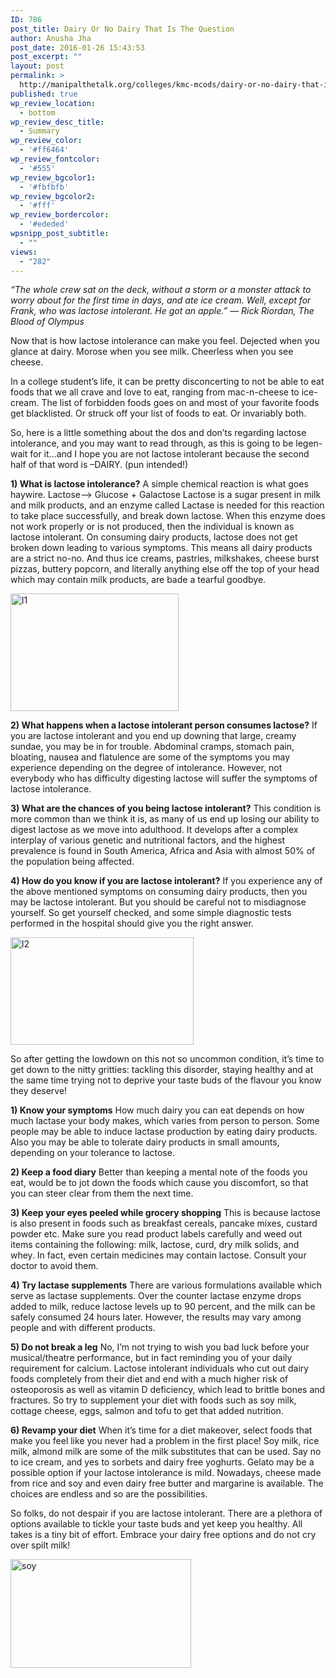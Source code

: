 ```yaml
---
ID: 786
post_title: Dairy Or No Dairy That Is The Question
author: Anusha Jha
post_date: 2016-01-26 15:43:53
post_excerpt: ""
layout: post
permalink: >
  http://manipalthetalk.org/colleges/kmc-mcods/dairy-or-no-dairy-that-is-the-question/
published: true
wp_review_location:
  - bottom
wp_review_desc_title:
  - Summary
wp_review_color:
  - '#ff6464'
wp_review_fontcolor:
  - '#555'
wp_review_bgcolor1:
  - '#fbfbfb'
wp_review_bgcolor2:
  - '#fff'
wp_review_bordercolor:
  - '#ededed'
wpsnipp_post_subtitle:
  - ""
views:
  - "282"
---
```

<em>“The whole crew sat on the deck, without a storm or a monster attack to worry about for the first time in days, and ate ice cream. Well, except for Frank, who was lactose intolerant. He got an apple.” 
― Rick Riordan, The Blood of Olympus
</em>

Now that is how lactose intolerance can make you feel. Dejected when you glance at dairy. Morose when you see milk. Cheerless when you see cheese.

In a college student’s life, it can be pretty disconcerting to not be able to eat foods that we all crave and love to eat, ranging from mac-n-cheese to ice-cream. The list of forbidden foods goes on and most of your favorite foods get blacklisted. Or struck off your list of foods to eat. Or invariably both.

So, here is a little something about the dos and don’ts regarding lactose intolerance, and you may want to read through, as this is going to be legen-wait for it…and I hope you are not lactose intolerant because the second half of that word is –DAIRY. (pun intended!)

<strong>1)	What is lactose intolerance?</strong>
A simple chemical reaction is what goes haywire.
Lactose--> Glucose + Galactose
 Lactose is a sugar present in milk and milk products, and an enzyme called Lactase is needed for this reaction to take place successfully, and break down lactose. When this enzyme does not work properly or is not produced, then the individual is known as lactose intolerant. On consuming dairy products, lactose does not get broken down leading to various symptoms. This means all dairy products are a strict no-no. And thus ice creams, pastries, milkshakes, cheese burst pizzas, buttery popcorn, and literally anything else off the top of your head which may contain milk products, are bade a tearful goodbye.

<a href="http://manipalthetalk.net/wp-content/uploads/2016/01/l1.jpg" rel="attachment wp-att-791"><img src="http://manipalthetalk.net/wp-content/uploads/2016/01/l1.jpg" alt="l1" width="269" height="188" class="alignnone size-full wp-image-791" /></a>

<strong>2)	What happens when a lactose intolerant person consumes lactose?</strong>
If you are lactose intolerant and you end up downing that large, creamy sundae, you may be in for trouble. Abdominal cramps, stomach pain, bloating, nausea and flatulence are some of the symptoms you may experience depending on the degree of intolerance. However, not everybody who has difficulty digesting lactose will suffer the symptoms of lactose intolerance.

<strong>3)	What are the chances of you being lactose intolerant?</strong>
This condition is more common than we think it is, as many of us end up losing our ability to digest lactose as we move into adulthood. It develops after a complex interplay of various genetic and nutritional factors, and the highest prevalence is found in South America, Africa and Asia with almost 50% of the population being affected.

<strong>4)	How do you know if you are lactose intolerant?</strong>
If you experience any of the above mentioned symptoms on consuming dairy products, then you may be lactose intolerant. But you should be careful not to misdiagnose yourself. So get yourself checked, and some simple diagnostic tests performed in the hospital should give you the right answer.

<a href="http://manipalthetalk.net/wp-content/uploads/2016/01/l2.jpg" rel="attachment wp-att-792"><img src="http://manipalthetalk.net/wp-content/uploads/2016/01/l2.jpg" alt="l2" width="293" height="172" class="alignnone size-full wp-image-792" /></a>
 
So after getting the lowdown on this not so uncommon condition, it’s time to get down to the nitty gritties: tackling this disorder, staying healthy and at the same time trying not to deprive your taste buds of the flavour you know they deserve!

<strong>1) Know your symptoms</strong>
How much dairy you can eat depends on how much lactase your body makes, which varies from person to person. Some people may be able to induce lactase production by eating dairy products. Also you may be able to tolerate dairy products in small amounts, depending on your tolerance to lactose.

<strong>2) Keep a food diary</strong>
Better than keeping a mental note of the foods you eat, would be to jot down the foods which cause you discomfort, so that you can steer clear from them the next time.

<strong>3) Keep your eyes peeled while grocery shopping</strong>
This is because lactose is also present in foods such as breakfast cereals, pancake mixes, custard powder etc. Make sure you read product labels carefully and weed out items containing the following: milk, lactose, curd, dry milk solids, and whey. In fact, even certain medicines may contain lactose. Consult your doctor to avoid them.

<strong>4) Try lactase supplements</strong>
There are various formulations available which serve as lactase supplements. Over the counter lactase enzyme drops added to milk, reduce lactose levels up to 90 percent, and the milk can be safely consumed 24 hours later. However, the results may vary among people and with different products.

<strong>5) Do not break a leg</strong>
No, I’m not trying to wish you bad luck before your musical/theatre performance, but in fact reminding you of your daily requirement for calcium. Lactose intolerant individuals who cut out dairy foods completely from their diet and end with a much higher risk of osteoporosis as well as vitamin D deficiency, which lead to brittle bones and fractures. So try to supplement your diet with foods such as soy milk, cottage cheese, eggs, salmon and tofu to get that added nutrition.
 
<strong>6) Revamp your diet</strong>
When it’s time for a diet makeover, select foods that make you feel like you never had a problem in the first place!  Soy milk, rice milk, almond milk are some of the milk substitutes that can be used. Say no to ice cream, and yes to sorbets and dairy free yoghurts. Gelato may be a possible option if your lactose intolerance is mild. Nowadays, cheese made from rice and soy and even dairy free butter and margarine is available. The choices are endless and so are the possibilities.
 
So folks, do not despair if you are lactose intolerant. There are a plethora of options available to tickle your taste buds and yet keep you healthy. All takes is a tiny bit of effort. Embrace your dairy free options and do not cry over spilt milk!

<a href="http://manipalthetalk.net/wp-content/uploads/2016/01/soy.jpg" rel="attachment wp-att-797"><img src="http://manipalthetalk.net/wp-content/uploads/2016/01/soy.jpg" alt="soy" width="289" height="174" class="alignnone size-full wp-image-797" /></a>